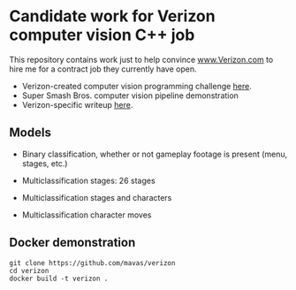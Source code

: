 # Candidate work for Verizon computer vision C++ job

This repository contains work just to help convince www.Verizon.com to hire me for a contract job they currently have open.

- Verizon-created computer vision programming challenge [here](challenge/challenge.md).
- Super Smash Bros. computer vision pipeline demonstration
- Verizon-specific writeup [here](verizon.md).

## Models

- Binary classification, whether or not gameplay footage is present (menu,
  stages, etc.)

- Multiclassification stages: 26 stages

- Multiclassification stages and characters

- Multiclassification character moves


## Docker demonstration

```
git clone https://github.com/mavas/verizon
cd verizon
docker build -t verizon .
```
